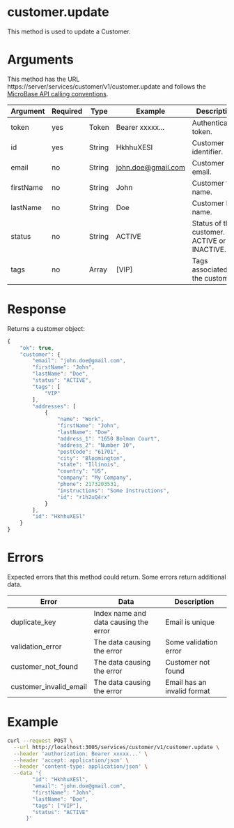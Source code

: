 # customer.update

This method is used to update a Customer.

# Arguments

This method has the URL https://server/services/customer/v1/customer.update and
follows the [MicroBase API calling conventions](../calling-conventions.html).

Argument | Required | Type | Example | Description
---------|----------|------|---------|------------
token     | yes  | Token       | Bearer xxxxx...      | Authentication token.
id        | yes  | String      | HkhhuXESl            | Customer identifier.
email     | no   | String      | john.doe@gmail.com   | Customer email.
firstName | no   | String      | John                 | Customer first name.
lastName  | no   | String      | Doe                  | Customer last name.
status    | no   | String      | ACTIVE               | Status of the customer. ACTIVE or INACTIVE.
tags      | no   | Array       | [VIP]                | Tags associated to the customer.

# Response

Returns a customer object:

```javascript
{
    "ok": true,
    "customer": {
        "email": "john.doe@gmail.com",
        "firstName": "John",
        "lastName": "Doe",
        "status": "ACTIVE",
        "tags": [
            "VIP"
        ],
        "addresses": [
            {
                "name": "Work",
                "firstName": "John",
                "lastName": "Doe",
                "address_1": "1650 Bolman Court",
                "address_2": "Number 10",
                "postCode": "61701",
                "city": "Bloomington",
                "state": "Illinois",
                "country": "US",
                "company": "My Company",
                "phone": 2173203531,
                "instructions": "Some Instructions",
                "id": "r1h2uQ4rx"
            }
        ],
        "id": "HkhhuXESl"
    }
}
```

# Errors

Expected errors that this method could return. Some errors return additional data.

Error | Data | Description
------|------|------------
duplicate_key | Index name and data causing the error | Email is unique
validation_error | The data causing the error | Some validation error
customer_not_found | The data causing the error | Customer not found
customer_invalid_email | The data causing the error | Email has an invalid format

# Example

```bash
curl --request POST \
  --url http://localhost:3005/services/customer/v1/customer.update \
  --header 'authorization: Bearer xxxxx...' \
  --header 'accept: application/json' \
  --header 'content-type: application/json' \
  --data '{
        "id": "HkhhuXESl",
        "email": "john.doe@gmail.com",
        "firstName": "John",
        "lastName": "Doe",
        "tags": ["VIP"],
        "status": "ACTIVE"
      }'
```
